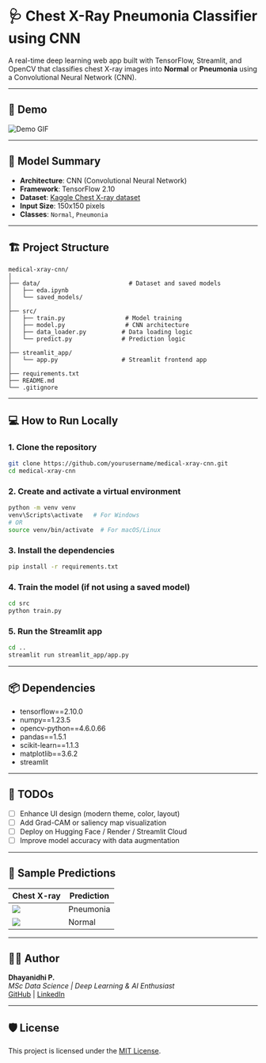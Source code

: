 # 🩺 Chest X-Ray Pneumonia Classifier using CNN

A real-time deep learning web app built with TensorFlow, Streamlit, and OpenCV that classifies chest X-ray images into **Normal** or **Pneumonia** using a Convolutional Neural Network (CNN).

---

## 🚀 Demo

![Demo GIF](demo.gif) <!-- Optional: Replace with your demo gif or remove -->

---

## 🧠 Model Summary

- **Architecture**: CNN (Convolutional Neural Network)
- **Framework**: TensorFlow 2.10
- **Dataset**: [Kaggle Chest X-ray dataset](https://www.kaggle.com/paultimothymooney/chest-xray-pneumonia)
- **Input Size**: 150x150 pixels
- **Classes**: `Normal`, `Pneumonia`

---

## 🏗️ Project Structure

```
medical-xray-cnn/
│
├── data/                         # Dataset and saved models
│   ├── eda.ipynb
│   └── saved_models/
│
├── src/
│   ├── train.py                 # Model training
│   ├── model.py                 # CNN architecture
│   ├── data_loader.py          # Data loading logic
│   └── predict.py              # Prediction logic
│
├── streamlit_app/
│   └── app.py                  # Streamlit frontend app
│
├── requirements.txt
├── README.md
└── .gitignore
```

---

## 💻 How to Run Locally

### 1. Clone the repository
```bash
git clone https://github.com/yourusername/medical-xray-cnn.git
cd medical-xray-cnn
```

### 2. Create and activate a virtual environment
```bash
python -m venv venv
venv\Scripts\activate   # For Windows
# OR
source venv/bin/activate  # For macOS/Linux
```

### 3. Install the dependencies
```bash
pip install -r requirements.txt
```

### 4. Train the model (if not using a saved model)
```bash
cd src
python train.py
```

### 5. Run the Streamlit app
```bash
cd ..
streamlit run streamlit_app/app.py
```

---

## 📦 Dependencies

- tensorflow==2.10.0
- numpy==1.23.5
- opencv-python==4.6.0.66
- pandas==1.5.1
- scikit-learn==1.1.3
- matplotlib==3.6.2
- streamlit

---

## 📌 TODOs

- [ ] Enhance UI design (modern theme, color, layout)
- [ ] Add Grad-CAM or saliency map visualization
- [ ] Deploy on Hugging Face / Render / Streamlit Cloud
- [ ] Improve model accuracy with data augmentation

---

## 📸 Sample Predictions

| Chest X-ray | Prediction |
|-------------|------------|
| ![](sample1.png) | Pneumonia |
| ![](sample2.png) | Normal    |

---

## 🧑‍💻 Author

**Dhayanidhi P.**  
_MSc Data Science | Deep Learning & AI Enthusiast_  
[GitHub](https://github.com/Dhayanidhi-96) | [LinkedIn](www.linkedin.com/in/dhayanidhi-p-3372b0291)

---

## 🛡️ License

This project is licensed under the [MIT License](LICENSE).
